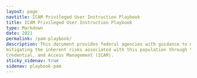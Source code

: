 ```yaml
---
layout: page
navtitle: ICAM Privileged User Instruction Playbook
title: ICAM Privileged User Instruction Playbook
type: Markdown
date: 2021
permalink: /pam-playbook/
description: This document provides federal agencies with guidance to manage its privileged users by
mitigating the inherent risks associated with this population through the use of Identity,
Credential, and Access Management (ICAM).
sticky_sidenav: true
sidenav: playbook-pam
---
```

